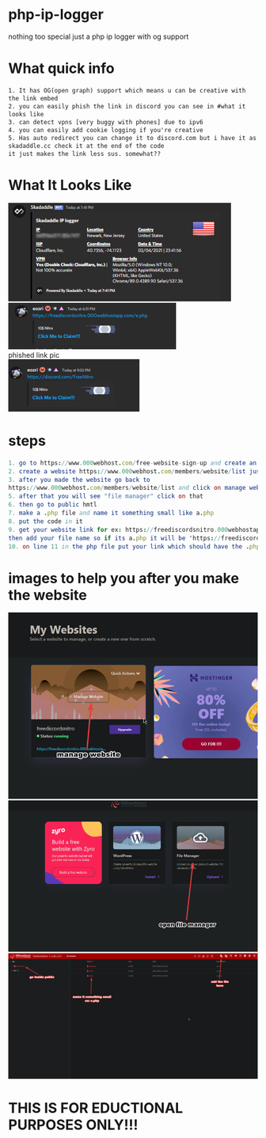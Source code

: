 # php-ip-logger
nothing too special just a php ip logger with og support

# What quick info
    1. It has OG(open graph) support which means u can be creative with the link embed
    2. you can easily phish the link in discord you can see in #what it looks like
    3. can detect vpns [very buggy with phones] due to ipv6
    4. you can easily add cookie logging if you're creative
    5. Has auto redirect you can change it to discord.com but i have it as skadaddle.cc check it at the end of the code
    it just makes the link less sus. somewhat??
    

# What It Looks Like
![](ip1.png)  
![](linkOG.png)    
phished link pic   
![](phished.png)

#  steps
```Nim
1. go to https://www.000webhost.com/free-website-sign-up and create an acc
2. create a website https://www.000webhost.com/members/website/list just do it real quick
3. after you made the website go back to 
https://www.000webhost.com/members/website/list and click on manage website on ur site
5. after that you will see "file manager" click on that
6. then go to public hmtl
7. make a .php file and name it something small like a.php
8. put the code in it
9. get your website link for ex: https://freediscordsnitro.000webhostapp.com/
then add your file name so if its a.php it will be 'https://freediscordsnitro.000webhostapp.com/a.php'
10. on line 11 in the php file put your link which should have the .php at the end of it
```
# images to help you after you make the website
![](step1.png)
![](step2.png)
![](step3.png)


# THIS IS FOR EDUCTIONAL PURPOSES ONLY!!!
